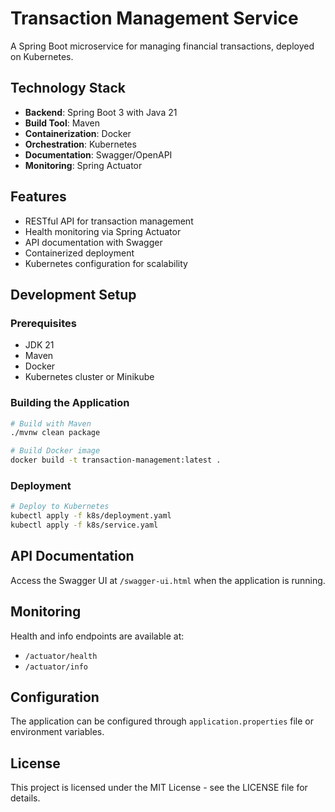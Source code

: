 # Transaction Management Service

A Spring Boot microservice for managing financial transactions, deployed on Kubernetes.

## Technology Stack

- **Backend**: Spring Boot 3 with Java 21
- **Build Tool**: Maven
- **Containerization**: Docker
- **Orchestration**: Kubernetes
- **Documentation**: Swagger/OpenAPI
- **Monitoring**: Spring Actuator

## Features

- RESTful API for transaction management
- Health monitoring via Spring Actuator
- API documentation with Swagger
- Containerized deployment
- Kubernetes configuration for scalability

## Development Setup

### Prerequisites

- JDK 21
- Maven
- Docker
- Kubernetes cluster or Minikube

### Building the Application

```bash
# Build with Maven
./mvnw clean package

# Build Docker image
docker build -t transaction-management:latest .
```

### Deployment

```bash
# Deploy to Kubernetes
kubectl apply -f k8s/deployment.yaml
kubectl apply -f k8s/service.yaml
```

## API Documentation

Access the Swagger UI at `/swagger-ui.html` when the application is running.

## Monitoring

Health and info endpoints are available at:
- `/actuator/health`
- `/actuator/info`

## Configuration

The application can be configured through `application.properties` file or environment variables.

## License

This project is licensed under the MIT License - see the LICENSE file for details.